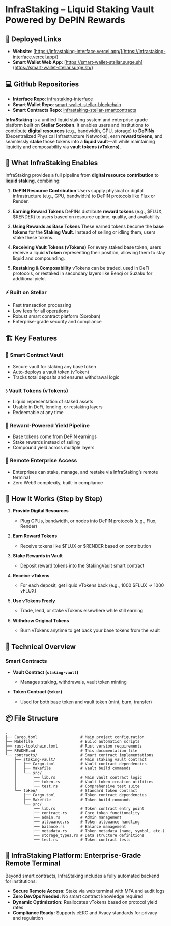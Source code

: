 # InfraStaking – Liquid Staking Vault Powered by DePIN Rewards

## 🔗 Deployed Links

* **Website**: [https://infrastaking-interface.vercel.app/](https://infrastaking-interface.vercel.app/)
* **Smart Wallet Web App**: [https://smart-wallet-stellar.surge.sh](https://smart-wallet-stellar.surge.sh/)

## 💻 GitHub Repositories

* **Interface Repo**: [infrastaking-interface](https://github.com/ahmedali8/infrastaking-interface)
* **Smart Wallet Repo**: [smart-wallet-stellar-blockchain](https://github.com/MidhaTahir/smart-wallet-stellar-blockchain)
* **Smart Contracts Repo**: [infrastaking-stellar-smartcontracts](https://github.com/ahmedali8/infrastaking-stellar-smartcontracts)


**InfraStaking** is a unified liquid staking system and enterprise-grade platform built on **Stellar Soroban**. It enables users and institutions to contribute **digital resources** (e.g., bandwidth, GPU, storage) to **DePINs** (Decentralized Physical Infrastructure Networks), earn **reward tokens**, and seamlessly **stake** those tokens into a **liquid vault**—all while maintaining liquidity and composability via **vault tokens (vTokens)**.

## 🚀 What InfraStaking Enables

InfraStaking provides a full pipeline from **digital resource contribution** to **liquid staking**, combining:

1. **DePIN Resource Contribution**
   Users supply physical or digital infrastructure (e.g., GPU, bandwidth) to DePIN protocols like Flux or Render.

2. **Earning Reward Tokens**
   DePINs distribute **reward tokens** (e.g., \$FLUX, \$RENDER) to users based on resource uptime, quality, and availability.

3. **Using Rewards as Base Tokens**
   These earned tokens become the **base tokens** for the **Staking Vault**. Instead of selling or idling them, users stake these tokens.

4. **Receiving Vault Tokens (vTokens)**
   For every staked base token, users receive a liquid **vToken** representing their position, allowing them to stay liquid and compounding.

5. **Restaking & Composability**
   vTokens can be traded, used in DeFi protocols, or restaked in secondary layers like Benqi or Suzaku for additional yield.

### ⚡ **Built on Stellar**

- Fast transaction processing
- Low fees for all operations
- Robust smart contract platform (Soroban)
- Enterprise-grade security and compliance

## 🏗️ Key Features

### 🔧 Smart Contract Vault

- Secure vault for staking any base token
- Auto-deploys a vault token (vToken)
- Tracks total deposits and ensures withdrawal logic

### 💧 Vault Tokens (vTokens)

- Liquid representation of staked assets
- Usable in DeFi, lending, or restaking layers
- Redeemable at any time

### 🔄 Reward-Powered Yield Pipeline

- Base tokens come from DePIN earnings
- Stake rewards instead of selling
- Compound yield across multiple layers

### 🏢 Remote Enterprise Access

- Enterprises can stake, manage, and restake via InfraStaking’s remote terminal
- Zero Web3 complexity, built-in compliance

## 🧬 How It Works (Step by Step)

1. **Provide Digital Resources**

   - Plug GPUs, bandwidth, or nodes into DePIN protocols (e.g., Flux, Render)

2. **Earn Reward Tokens**

   - Receive tokens like \$FLUX or \$RENDER based on contribution

3. **Stake Rewards in Vault**

   - Deposit reward tokens into the StakingVault smart contract

4. **Receive vTokens**

   - For each deposit, get liquid vTokens back (e.g., 1000 \$FLUX → 1000 vFLUX)

5. **Use vTokens Freely**

   - Trade, lend, or stake vTokens elsewhere while still earning

6. **Withdraw Original Tokens**

   - Burn vTokens anytime to get back your base tokens from the vault

## 🔭 Technical Overview

### Smart Contracts

- **Vault Contract (`staking-vault`)**

  - Manages staking, withdrawals, vault token minting

- **Token Contract (`token`)**

  - Used for both base token and vault token (mint, burn, transfer)

## 📦 File Structure

```tree
.
├── Cargo.toml                   # Main project configuration
├── Makefile                     # Build automation scripts
├── rust-toolchain.toml          # Rust version requirements
├── README.md                    # This documentation file
└── contracts/                   # Smart contract implementations
    ├── staking-vault/           # Main staking vault contract
    │   ├── Cargo.toml           # Vault contract dependencies
    │   ├── Makefile             # Vault build commands
    │   └── src/
    │       ├── lib.rs           # Main vault contract logic
    │       ├── token.rs         # Vault token creation utilities
    │       └── test.rs          # Comprehensive test suite
    └── token/                   # Standard token contract
        ├── Cargo.toml           # Token contract dependencies
        ├── Makefile             # Token build commands
        └── src/
            ├── lib.rs           # Token contract entry point
            ├── contract.rs      # Core token functionality
            ├── admin.rs         # Admin management
            ├── allowance.rs     # Token allowance handling
            ├── balance.rs       # Balance management
            ├── metadata.rs      # Token metadata (name, symbol, etc.)
            ├── storage_types.rs # Data structure definitions
            └── test.rs          # Token contract tests
```

## 🧩 InfraStaking Platform: Enterprise-Grade Remote Terminal

Beyond smart contracts, InfraStaking includes a fully automated backend for institutions:

- **Secure Remote Access:** Stake via web terminal with MFA and audit logs
- **Zero DevOps Needed:** No smart contract knowledge required
- **Dynamic Optimization:** Reallocates vTokens based on protocol yield rates
- **Compliance Ready:** Supports eERC and Avacy standards for privacy and regulation
